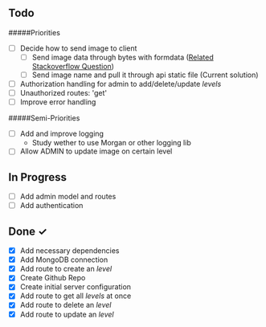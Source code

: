 ## Todo

#####Priorities

- [ ] Decide how to send image to client
  - [ ] Send image data through bytes with formdata ([Related Stackoverflow Question](https://stackoverflow.com/questions/50880939/creating-a-nodejs-server-that-send-response-with-multipart-form-data/50883981#50883981))
  - [ ] Send image name and pull it through api static file (Current solution)
- [ ] Authorization handling for admin to add/delete/update *levels*
- [ ] Unauthorized routes: 'get'
- [ ] Improve error handling

#####Semi-Priorities
- [ ] Add and improve logging
  - Study wether to use Morgan or other logging lib
- [ ] Allow ADMIN to update image on certain level

## In Progress
- [ ] Add admin model and routes
- [ ] Add authentication

## Done ✓

- [X] Add necessary dependencies
- [X] Add MongoDB connection
- [x] Add route to create an *level*
- [X] Create Github Repo
- [X] Create initial server configuration
- [X] Add route to get all *levels* at once
- [X] Add route to delete an *level*
- [X] Add route to update an *level*
